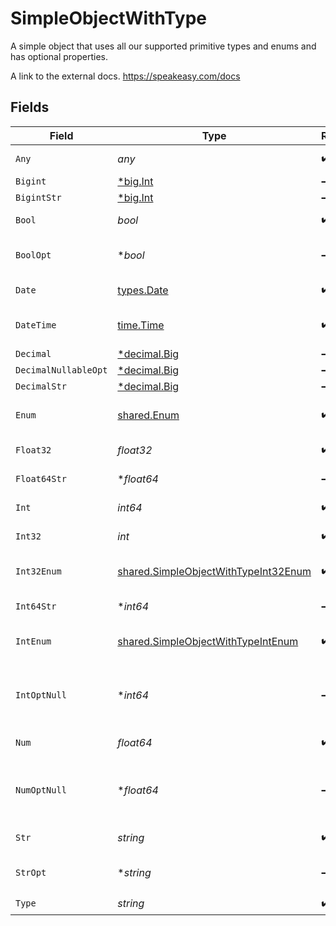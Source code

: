 # SimpleObjectWithType

A simple object that uses all our supported primitive types and enums and has optional properties.

A link to the external docs.
<https://speakeasy.com/docs>


## Fields

| Field                                                                                               | Type                                                                                                | Required                                                                                            | Description                                                                                         | Example                                                                                             |
| --------------------------------------------------------------------------------------------------- | --------------------------------------------------------------------------------------------------- | --------------------------------------------------------------------------------------------------- | --------------------------------------------------------------------------------------------------- | --------------------------------------------------------------------------------------------------- |
| `Any`                                                                                               | *any*                                                                                               | :heavy_check_mark:                                                                                  | An any property.                                                                                    | any                                                                                                 |
| `Bigint`                                                                                            | [*big.Int](https://pkg.go.dev/math/big#Int)                                                         | :heavy_minus_sign:                                                                                  | N/A                                                                                                 | 8821239038968084                                                                                    |
| `BigintStr`                                                                                         | [*big.Int](https://pkg.go.dev/math/big#Int)                                                         | :heavy_minus_sign:                                                                                  | N/A                                                                                                 | 9223372036854775808                                                                                 |
| `Bool`                                                                                              | *bool*                                                                                              | :heavy_check_mark:                                                                                  | A boolean property.                                                                                 | true                                                                                                |
| `BoolOpt`                                                                                           | **bool*                                                                                             | :heavy_minus_sign:                                                                                  | An optional boolean property.                                                                       | true                                                                                                |
| `Date`                                                                                              | [types.Date](../../../types/date.md)                                                                | :heavy_check_mark:                                                                                  | A date property.                                                                                    | 2020-01-01                                                                                          |
| `DateTime`                                                                                          | [time.Time](https://pkg.go.dev/time#Time)                                                           | :heavy_check_mark:                                                                                  | A date-time property.                                                                               | 2020-01-01T00:00:00.001Z                                                                            |
| `Decimal`                                                                                           | [*decimal.Big](https://pkg.go.dev/github.com/ericlagergren/decimal#Big)                             | :heavy_minus_sign:                                                                                  | N/A                                                                                                 | 3.141592653589793                                                                                   |
| `DecimalNullableOpt`                                                                                | [*decimal.Big](https://pkg.go.dev/github.com/ericlagergren/decimal#Big)                             | :heavy_minus_sign:                                                                                  | N/A                                                                                                 |                                                                                                     |
| `DecimalStr`                                                                                        | [*decimal.Big](https://pkg.go.dev/github.com/ericlagergren/decimal#Big)                             | :heavy_minus_sign:                                                                                  | N/A                                                                                                 | 3.14159265358979344719667586                                                                        |
| `Enum`                                                                                              | [shared.Enum](../../../pkg/models/shared/enum.md)                                                   | :heavy_check_mark:                                                                                  | A string based enum                                                                                 | one                                                                                                 |
| `Float32`                                                                                           | *float32*                                                                                           | :heavy_check_mark:                                                                                  | A float32 property.                                                                                 | 1.1                                                                                                 |
| `Float64Str`                                                                                        | **float64*                                                                                          | :heavy_minus_sign:                                                                                  | A float64 string                                                                                    | 1.1                                                                                                 |
| `Int`                                                                                               | *int64*                                                                                             | :heavy_check_mark:                                                                                  | An integer property.                                                                                | 1                                                                                                   |
| `Int32`                                                                                             | *int*                                                                                               | :heavy_check_mark:                                                                                  | An int32 property.                                                                                  | 1                                                                                                   |
| `Int32Enum`                                                                                         | [shared.SimpleObjectWithTypeInt32Enum](../../../pkg/models/shared/simpleobjectwithtypeint32enum.md) | :heavy_check_mark:                                                                                  | An int32 enum property.                                                                             | 55                                                                                                  |
| `Int64Str`                                                                                          | **int64*                                                                                            | :heavy_minus_sign:                                                                                  | An int64 string                                                                                     | 100                                                                                                 |
| `IntEnum`                                                                                           | [shared.SimpleObjectWithTypeIntEnum](../../../pkg/models/shared/simpleobjectwithtypeintenum.md)     | :heavy_check_mark:                                                                                  | An integer enum property.                                                                           | 2                                                                                                   |
| `IntOptNull`                                                                                        | **int64*                                                                                            | :heavy_minus_sign:                                                                                  | An optional integer property will be null for tests.                                                |                                                                                                     |
| `Num`                                                                                               | *float64*                                                                                           | :heavy_check_mark:                                                                                  | A number property.                                                                                  | 1.1                                                                                                 |
| `NumOptNull`                                                                                        | **float64*                                                                                          | :heavy_minus_sign:                                                                                  | An optional number property will be null for tests.                                                 |                                                                                                     |
| `Str`                                                                                               | *string*                                                                                            | :heavy_check_mark:                                                                                  | A string property.                                                                                  | test                                                                                                |
| `StrOpt`                                                                                            | **string*                                                                                           | :heavy_minus_sign:                                                                                  | An optional string property.                                                                        | testOptional                                                                                        |
| `Type`                                                                                              | *string*                                                                                            | :heavy_check_mark:                                                                                  | N/A                                                                                                 |                                                                                                     |